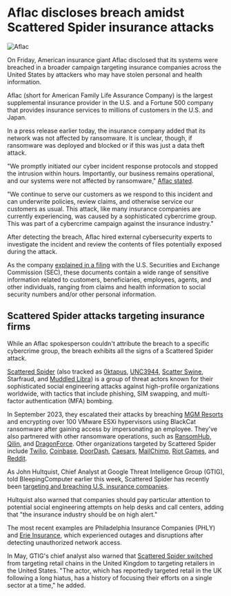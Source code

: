 # Aflac discloses breach amidst Scattered Spider insurance attacks

![Aflac](https://www.bleepstatic.com/content/hl-images/2025/06/20/Aflac.jpg)

On Friday, American insurance giant Aflac disclosed that its systems were breached in a broader campaign targeting insurance companies across the United States by attackers who may have stolen personal and health information.

Aflac (short for American Family Life Assurance Company) is the largest supplemental insurance provider in the U.S. and a Fortune 500 company that provides insurance services to millions of customers in the U.S. and Japan.

In a press release earlier today, the insurance company added that its network was not affected by ransomware. It is unclear, though, if ransomware was deployed and blocked or if this was just a data theft attack.

"We promptly initiated our cyber incident response protocols and stopped the intrusion within hours. Importantly, our business remains operational, and our systems were not affected by ransomware," [Aflac stated](https://newsroom.aflac.com/2025-06-20-Aflac-Incorporated-Discloses-Cybersecurity-Incident).

"We continue to serve our customers as we respond to this incident and can underwrite policies, review claims, and otherwise service our customers as usual. This attack, like many insurance companies are currently experiencing, was caused by a sophisticated cybercrime group. This was part of a cybercrime campaign against the insurance industry."

After detecting the breach, Aflac hired external cybersecurity experts to investigate the incident and review the contents of files potentially exposed during the attack.

As the company [explained in a filing](https://www.sec.gov/Archives/edgar/data/4977/000000497725000128/afl-20250620.htm) with the U.S. Securities and Exchange Commission (SEC), these documents contain a wide range of sensitive information related to customers, beneficiaries, employees, agents, and other individuals, ranging from claims and health information to social security numbers and/or other personal information.

## Scattered Spider attacks targeting insurance firms

While an Aflac spokesperson couldn't attribute the breach to a specific cybercrime group, the breach exhibits all the signs of a Scattered Spider attack.

[Scattered Spider](https://www.bleepingcomputer.com/tag/scattered-spider/) (also tracked as [0ktapus](https://www.bleepingcomputer.com/news/security/twilio-hackers-hit-over-130-orgs-in-massive-okta-phishing-attack/), [UNC3944](https://www.mandiant.com/resources/blog/unc3944-sms-phishing-sim-swapping-ransomware), [Scatter Swine](https://www.bleepingcomputer.com/news/security/okta-one-time-mfa-passcodes-exposed-in-twilio-cyberattack/), Starfraud, and [Muddled Libra](https://unit42.paloaltonetworks.com/muddled-libra/)) is a group of threat actors known for their sophisticated social engineering attacks against high-profile organizations worldwide, with tactics that include phishing, SIM swapping, and multi-factor authentication (MFA) bombing.

In September 2023, they escalated their attacks by breaching [MGM Resorts](https://www.bleepingcomputer.com/news/security/mgm-resorts-shuts-down-it-systems-after-cyberattack/) and encrypting over 100 VMware ESXi hypervisors using BlackCat ransomware after gaining access by impersonating an employee. They've also partnered with other ransomware operations, such as [RansomHub](https://reliaquest.com/blog/scattered-spider-x-ransomhub-a-new-partnership/), [Qilin](https://www.bleepingcomputer.com/news/security/microsoft-links-scattered-spider-hackers-to-qilin-ransomware-attacks/), and [DragonForce](https://www.bleepingcomputer.com/news/security/co-op-confirms-data-theft-after-dragonforce-ransomware-claims-attack/). Other organizations targeted by Scattered Spider include [Twilio](https://www.bleepingcomputer.com/news/security/twilio-hackers-hit-over-130-orgs-in-massive-okta-phishing-attack/), [Coinbase](https://www.bleepingcomputer.com/news/security/coinbase-cyberattack-targeted-employees-with-fake-sms-alert/), [DoorDash](https://www.bleepingcomputer.com/news/security/doordash-discloses-new-data-breach-tied-to-twilio-hackers/), [Caesars](https://www.bleepingcomputer.com/news/security/caesars-entertainment-confirms-ransom-payment-customer-data-theft/), [MailChimp](https://www.bleepingcomputer.com/news/security/mailchimp-discloses-new-breach-after-employees-got-hacked/), [Riot Games](https://www.bleepingcomputer.com/news/security/riot-games-receives-ransom-demand-from-hackers-refuses-to-pay/), and [Reddit](https://www.bleepingcomputer.com/news/security/reddit-hackers-threaten-to-leak-data-stolen-in-february-breach/).

As John Hultquist, Chief Analyst at Google Threat Intelligence Group (GTIG), told BleepingComputer earlier this week, Scattered Spider has recently been [targeting and breaching U.S. insurance companies](https://www.bleepingcomputer.com/news/security/google-warns-scattered-spider-hackers-now-target-us-insurance-companies/).

Hultquist also warned that companies should pay particular attention to potential social engineering attempts on help desks and call centers, adding that "the insurance industry should be on high alert."

The most recent examples are Philadelphia Insurance Companies (PHLY) and [Erie Insurance](https://www.bleepingcomputer.com/news/security/erie-insurance-confirms-cyberattack-behind-business-disruptions/amp/), which experienced outages and disruptions after detecting unauthorized network access.

In May, GTIG's chief analyst also warned that [Scattered Spider switched](https://www.bleepingcomputer.com/news/security/google-scattered-spider-switches-targets-to-us-retail-chains/) from targeting retail chains in the United Kingdom to targeting retailers in the United States. "The actor, which has reportedly targeted retail in the UK following a long hiatus, has a history of focusing their efforts on a single sector at a time," he added.